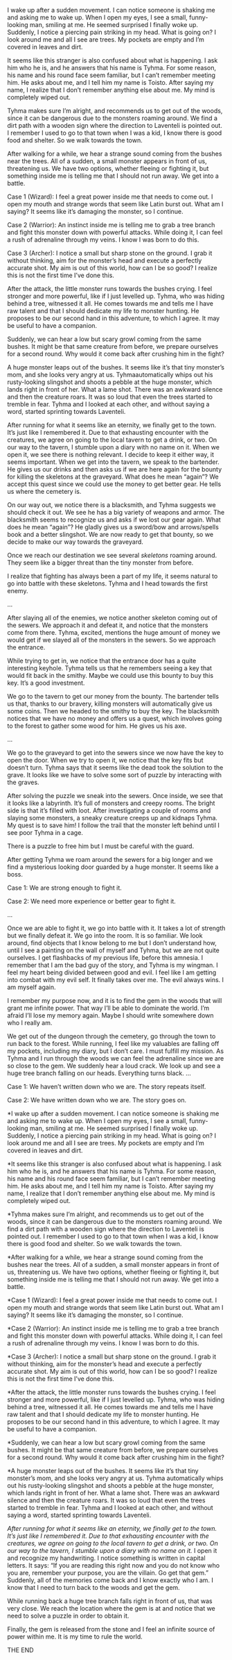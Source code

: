 I wake up after a sudden movement. I can notice someone is shaking me and asking me to wake up. When I open my eyes, I see a small, funny-looking man, smiling at me. He seemed surprised I finally woke up. Suddenly, I notice a piercing pain striking in my head. What is going on? I look around me and all I see are trees. My pockets are empty and I’m covered in leaves and dirt.

It seems like this stranger is also confused about what is happening. I ask him who he is, and he answers that his name is Tyhma. For some reason, his name and his round face seem familiar, but I can’t remember meeting him. He asks about me, and I tell him my name is Toisto. After saying my name, I realize that I don’t remember anything else about me. My mind is completely wiped out. 

Tyhma makes sure I’m alright, and recommends us to get out of the woods, since it can be dangerous due to the monsters roaming around. We find a dirt path with a wooden sign where the direction to Laventeli is pointed out. I remember I used to go to that town when I was a kid, I know there is good food and shelter. So we walk towards the town.

After walking for a while, we hear a strange sound coming from the bushes near the trees. All of a sudden, a small monster appears in front of us, threatening us. We have two options, whether fleeing or fighting it, but something inside me is telling me that I should not run away. We get into a battle.

Case 1 (Wizard): I feel a great power inside me that needs to come out. I open my mouth and strange words that seem like Latin burst out. What am I saying? It seems like it’s damaging the monster, so I continue.

Case 2 (Warrior): An instinct inside me is telling me to grab a tree branch and fight this monster down with powerful attacks. While doing it, I can feel a rush of adrenaline through my veins. I know I was born to do this.

Case 3 (Archer): I notice a small but sharp stone on the ground. I grab it without thinking, aim for the monster’s head and execute a perfectly accurate shot. My aim is out of this world, how can I be so good? I realize this is not the first time I’ve done this.

After the attack, the little monster runs towards the bushes crying. I feel stronger and more powerful, like if I just levelled up. Tyhma, who was hiding behind a tree, witnessed it all. He comes towards me and tells me I have raw talent and that I should dedicate my life to monster hunting. He proposes to be our second hand in this adventure, to which I agree. It may be useful to have a companion. 

Suddenly, we can hear a low but scary growl coming from the same bushes. It might be that same creature from before, we prepare ourselves for a second round. Why would it come back after crushing him in the fight?

A huge monster leaps out of the bushes. It seems like it’s that tiny monster’s mom, and she looks very angry at us. Tyhmaautomatically whips out his rusty-looking slingshot and shoots a pebble at the huge monster, which lands right in front of her. What a lame shot. There was an awkward silence and then the creature roars. It was so loud that even the trees started to tremble in fear. Tyhma and I looked at each other, and without saying a word, started sprinting towards Laventeli. 

After running for what it seems like an eternity, we finally get to the town. It’s just like I remembered it. Due to that exhausting encounter with the creatures, we agree on going to the local tavern to get a drink, or two. On our way to the tavern, I stumble upon a diary with no name on it. When we open it, we see there is nothing relevant. I decide to keep it either way, it seems important. When we get into the tavern, we speak to the bartender. He gives us our drinks and then asks us if we are here again for the bounty for killing the skeletons at the graveyard. What does he mean “again”? We accept this quest since we could use the money to get better gear. He tells us where the cemetery is. 

On our way out, we notice there is a blacksmith, and Tyhma suggests we should check it out. We see he has a big variety of weapons and armor. The blacksmith seems to recognize us and asks if we lost our gear again. What does he mean “again”? He gladly gives us a sword/bow and arrows/spells book and a better slingshot. We are now ready to get that bounty, so we decide to make our way towards the graveyard.

Once we reach our destination we see several *skeletons* roaming around. They seem like a bigger threat than the tiny monster from before.

I realize that fighting has always been a part of my life, it seems natural to go into battle with these skeletons. Tyhma and I head towards the first enemy.

…

After slaying all of the enemies, we notice another skeleton coming out of the sewers. We approach it and defeat it, and notice that the monsters come from there. Tyhma, excited, mentions the huge amount of money we would get if we slayed all of the monsters in the sewers. So we approach the entrance.

While trying to get in, we notice that the entrance door has a quite interesting keyhole. Tyhma tells us that he remembers seeing a key that would fit back in the smithy. Maybe we could use this bounty to buy this key. It’s a good investment.

We go to the tavern to get our money from the bounty. The bartender tells us that, thanks to our bravery, killing monsters will automatically give us some coins. Then we headed to the smithy to buy the key. The blacksmith notices that we have no money and offers us a quest, which involves going to the forest to gather some wood for him. He gives us his axe.

…

We go to the graveyard to get into the sewers since we now have the key to open the door. When we try to open it, we notice that the key fits but doesn’t turn. Tyhma says that it seems like the dead took the solution to the grave. It looks like we have to solve some sort of puzzle by interacting with the graves.

After solving the puzzle we sneak into the sewers. Once inside, we see that it looks like a labyrinth. It’s full of monsters and creepy rooms. The bright side is that it’s filled with loot. After investigating a couple of rooms and slaying some monsters, a sneaky creature creeps up and kidnaps Tyhma. My quest is to save him! I follow the trail that the monster left behind until I see poor Tyhma in a cage. 

There is a puzzle to free him but I must be careful with the guard.

After getting Tyhma we roam around the sewers for a big longer and we find a mysterious looking door guarded by a huge monster. It seems like a boss. 

Case 1: We are strong enough to fight it.

Case 2: We need more experience or better gear to fight it.

…

Once we are able to fight it, we go into battle with it. It takes a lot of strength but we finally defeat it.  We go into the room. It is so familiar. We look around, find objects that I know belong to me but I don’t understand how, until I see a painting on the wall of myself and Tyhma, but we are not quite ourselves. I get flashbacks of my previous life, before this amnesia. I remember that I am the bad guy of the story, and Tyhma is my wingman. I feel my heart being divided between good and evil. I feel like I am getting into combat with my evil self. It finally takes over me. The evil always wins. I am myself again.

I remember my purpose now, and it is to find the gem in the woods that will grant me infinite power. That way I’ll be able to dominate the world. I’m afraid I’ll lose my memory again. Maybe I should write somewhere down who I really am.

We get out of the dungeon through the cemetery, go through the town to run back to the forest. While running, I feel like my valuables are falling off my pockets, including my diary, but I don’t care. I must fulfill my mission. As Tyhma and I run through the woods we can feel the adrenaline since we are so close to the gem. We suddenly hear a loud crack. We look up and see a huge tree branch falling on our heads. Everything turns black.
…

Case 1: We haven’t written down who we are. The story repeats itself. 

Case 2: We have written down who we are. The story goes on.

*I wake up after a sudden movement. I can notice someone is shaking me and asking me to wake up. When I open my eyes, I see a small, funny-looking man, smiling at me. He seemed surprised I finally woke up. Suddenly, I notice a piercing pain striking in my head. What is going on? I look around me and all I see are trees. My pockets are empty and I’m covered in leaves and dirt.

*It seems like this stranger is also confused about what is happening. I ask him who he is, and he answers that his name is Tyhma. For some reason, his name and his round face seem familiar, but I can’t remember meeting him. He asks about me, and I tell him my name is Toisto. After saying my name, I realize that I don’t remember anything else about me. My mind is completely wiped out. 

*Tyhma makes sure I’m alright, and recommends us to get out of the woods, since it can be dangerous due to the monsters roaming around. We find a dirt path with a wooden sign where the direction to Laventeli is pointed out. I remember I used to go to that town when I was a kid, I know there is good food and shelter. So we walk towards the town.

*After walking for a while, we hear a strange sound coming from the bushes near the trees. All of a sudden, a small monster appears in front of us, threatening us. We have two options, whether fleeing or fighting it, but something inside me is telling me that I should not run away. We get into a battle.

*Case 1 (Wizard): I feel a great power inside me that needs to come out. I open my mouth and strange words that seem like Latin burst out. What am I saying? It seems like it’s damaging the monster, so I continue.

*Case 2 (Warrior): An instinct inside me is telling me to grab a tree branch and fight this monster down with powerful attacks. While doing it, I can feel a rush of adrenaline through my veins. I know I was born to do this.

*Case 3 (Archer): I notice a small but sharp stone on the ground. I grab it without thinking, aim for the monster’s head and execute a perfectly accurate shot. My aim is out of this world, how can I be so good? I realize this is not the first time I’ve done this.

*After the attack, the little monster runs towards the bushes crying. I feel stronger and more powerful, like if I just levelled up. Tyhma, who was hiding behind a tree, witnessed it all. He comes towards me and tells me I have raw talent and that I should dedicate my life to monster hunting. He proposes to be our second hand in this adventure, to which I agree. It may be useful to have a companion. 

*Suddenly, we can hear a low but scary growl coming from the same bushes. It might be that same creature from before, we prepare ourselves for a second round. Why would it come back after crushing him in the fight?

*A huge monster leaps out of the bushes. It seems like it’s that tiny monster’s mom, and she looks very angry at us. Tyhma automatically whips out his rusty-looking slingshot and shoots a pebble at the huge monster, which lands right in front of her. What a lame shot. There was an awkward silence and then the creature roars. It was so loud that even the trees started to tremble in fear. Tyhma and I looked at each other, and without saying a word, started sprinting towards Laventeli. 

*After running for what it seems like an eternity, we finally get to the town. It’s just like I remembered it. Due to that exhausting encounter with the creatures, we agree on going to the local tavern to get a drink, or two. On our way to the tavern, I stumble upon a diary with no name on it.* I open it and recognize my handwriting. I notice something is written in capital letters. It says: “If you are reading this right now and you do not know who you are, remember your purpose, you are the villain. Go get that gem.” Suddenly, all of the memories come back and I know exactly who I am. I know that I need to turn back to the woods and get the gem. 

While running back a huge tree branch falls right in front of us, that was very close. We reach the location where the gem is at and notice that we need to solve a puzzle in order to obtain it.

Finally, the gem is released from the stone and I feel an infinite source of power within me. It is my time to rule the world.

THE END
